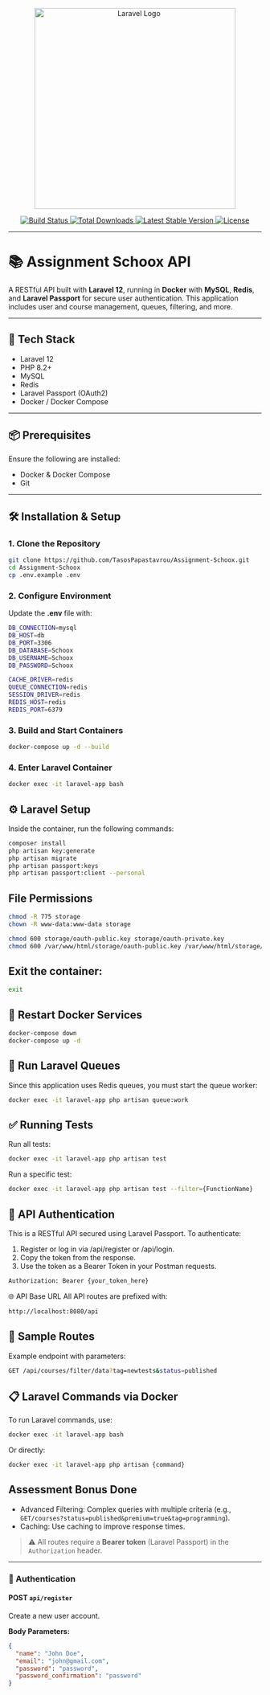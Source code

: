 <p align="center">
    <a href="https://laravel.com" target="_blank">
        <img src="https://raw.githubusercontent.com/laravel/art/master/logo-lockup/5%20SVG/2%20CMYK/1%20Full%20Color/laravel-logolockup-cmyk-red.svg" width="400" alt="Laravel Logo">
    </a>
</p>

<p align="center">
    <a href="https://github.com/laravel/framework/actions">
        <img src="https://github.com/laravel/framework/workflows/tests/badge.svg" alt="Build Status">
    </a>
    <a href="https://packagist.org/packages/laravel/framework">
        <img src="https://img.shields.io/packagist/dt/laravel/framework" alt="Total Downloads">
    </a>
    <a href="https://packagist.org/packages/laravel/framework">
        <img src="https://img.shields.io/packagist/v/laravel/framework" alt="Latest Stable Version">
    </a>
    <a href="https://packagist.org/packages/laravel/framework">
        <img src="https://img.shields.io/packagist/l/laravel/framework" alt="License">
    </a>
</p>

---

# 📚 Assignment Schoox API

A RESTful API built with **Laravel 12**, running in **Docker** with **MySQL**, **Redis**, and **Laravel Passport** for secure user authentication. This application includes user and course management, queues, filtering, and more.

---

## 🚀 Tech Stack

- Laravel 12
- PHP 8.2+
- MySQL
- Redis
- Laravel Passport (OAuth2)
- Docker / Docker Compose

---

## 📦 Prerequisites

Ensure the following are installed:

- Docker & Docker Compose
- Git

---

## 🛠️ Installation & Setup

### 1. Clone the Repository

```bash
git clone https://github.com/TasosPapastavrou/Assignment-Schoox.git
cd Assignment-Schoox
cp .env.example .env
```

### 2. Configure Environment
Update the **.env** file with:
```bash
DB_CONNECTION=mysql
DB_HOST=db
DB_PORT=3306
DB_DATABASE=Schoox
DB_USERNAME=Schoox
DB_PASSWORD=Schoox

CACHE_DRIVER=redis
QUEUE_CONNECTION=redis
SESSION_DRIVER=redis
REDIS_HOST=redis
REDIS_PORT=6379
```

### 3. Build and Start Containers

```bash
docker-compose up -d --build
```

### 4. Enter Laravel Container

```bash
docker exec -it laravel-app bash
```


## ⚙️ Laravel Setup
Inside the container, run the following commands:

```bash
composer install
php artisan key:generate
php artisan migrate
php artisan passport:keys
php artisan passport:client --personal
```

## File Permissions

```bash
chmod -R 775 storage
chown -R www-data:www-data storage

chmod 600 storage/oauth-public.key storage/oauth-private.key
chmod 600 /var/www/html/storage/oauth-public.key /var/www/html/storage/oauth-private.key
```

## Exit the container:

```bash
exit
```

## 🔄 Restart Docker Services

```bash
docker-compose down
docker-compose up -d
```

## 🧵 Run Laravel Queues
Since this application uses Redis queues, you must start the queue worker:

```bash
docker exec -it laravel-app php artisan queue:work
```

## ✅ Running Tests

Run all tests:
```bash
docker exec -it laravel-app php artisan test
```

Run a specific test:
```bash
docker exec -it laravel-app php artisan test --filter={FunctionName}
```

## 🔐 API Authentication
This is a RESTful API secured using Laravel Passport. To authenticate:

1. Register or log in via /api/register or /api/login.
2. Copy the token from the response.
3. Use the token as a Bearer Token in your Postman requests.

```bash
Authorization: Bearer {your_token_here}
```

🌐 API Base URL
All API routes are prefixed with:

```bash
http://localhost:8080/api
```



## 📘 Sample Routes
Example endpoint with parameters:
```bash
GET /api/courses/filter/data?tag=newtests&status=published
```
 


## 📋 Laravel Commands via Docker
To run Laravel commands, use:

```bash
docker exec -it laravel-app bash
```
Or directly:
```bash
docker exec -it laravel-app php artisan {command}
``` 

## Assessment Bonus Done 
- Advanced Filtering: Complex queries with multiple criteria (e.g., `GET/courses?status=published&premium=true&tag=programming`).
- Caching: Use caching to improve response times.




> ⚠️ All routes require a **Bearer token** (Laravel Passport) in the `Authorization` header.

---

### 🔐 Authentication

#### POST `api/register`
Create a new user account.

**Body Parameters:**
```json
{
  "name": "John Doe",
  "email": "john@gmail.com",
  "password": "password",
  "password_confirmation": "password"
}

